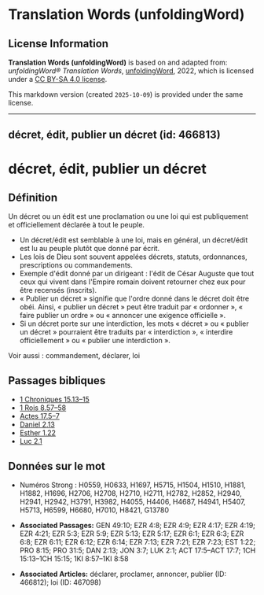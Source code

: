 # Translation Words (unfoldingWord)

## License Information

**Translation Words (unfoldingWord)** is based on and adapted from: _unfoldingWord® Translation Words_, [unfoldingWord](https://unfoldingword.org/utw), 2022, which is licensed under a [CC BY-SA 4.0 license](https://creativecommons.org/licenses/by-sa/4.0/legalcode.en).

This markdown version (created `2025-10-09`) is provided under the same license.



--------------------------------

## décret, édit, publier un décret (id: 466813)

décret, édit, publier un décret
===============================

Définition
----------

Un décret ou un édit est une proclamation ou une loi qui est publiquement et officiellement déclarée à tout le peuple.

* Un décret/édit est semblable à une loi, mais en général, un décret/édit est lu au peuple plutôt que donné par écrit.
* Les lois de Dieu sont souvent appelées décrets, statuts, ordonnances, prescriptions ou commandements.
* Exemple d'édit donné par un dirigeant : l'édit de César Auguste que tout ceux qui vivent dans l'Empire romain doivent retourner chez eux pour être recensés (inscrits).
* « Publier un décret » signifie que l'ordre donné dans le décret doit être obéi. Ainsi, « publier un décret » peut être traduit par « ordonner », « faire publier un ordre » ou « annoncer une exigence officielle ».
* Si un décret porte sur une interdiction, les mots « décret » ou « publier un décret » pourraient être traduits par « interdiction », « interdire officiellement » ou « publier une interdiction ».

Voir aussi : commandement, déclarer, loi

Passages bibliques
------------------

* [1 Chroniques 15\.13–15](https://ref.ly/1Chr15:13-1Chr15:15)
* [1 Rois 8\.57–58](https://ref.ly/1Kgs8:57-1Kgs8:58)
* [Actes 17\.5–7](https://ref.ly/Acts17:5-Acts17:7)
* [Daniel 2\.13](https://ref.ly/Dan2:13)
* [Esther 1\.22](https://ref.ly/Esth1:22)
* [Luc 2\.1](https://ref.ly/Luke2:1)

Données sur le mot
------------------

* Numéros Strong : H0559, H0633, H1697, H5715, H1504, H1510, H1881, H1882, H1696, H2706, H2708, H2710, H2711, H2782, H2852, H2940, H2941, H2942, H3791, H3982, H4055, H4406, H4687, H4941, H5407, H5713, H6599, H6680, H7010, H8421, G13780

* **Associated Passages:** GEN 49:10; EZR 4:8; EZR 4:9; EZR 4:17; EZR 4:19; EZR 4:21; EZR 5:3; EZR 5:9; EZR 5:13; EZR 5:17; EZR 6:1; EZR 6:3; EZR 6:8; EZR 6:11; EZR 6:12; EZR 6:14; EZR 7:13; EZR 7:21; EZR 7:23; EST 1:22; PRO 8:15; PRO 31:5; DAN 2:13; JON 3:7; LUK 2:1; ACT 17:5–ACT 17:7; 1CH 15:13–1CH 15:15; 1KI 8:57–1KI 8:58
* **Associated Articles:** déclarer, proclamer, annoncer, publier (ID: 466812); loi (ID: 467098)

